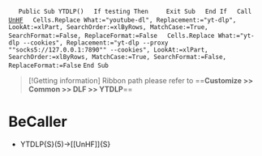 &nbsp;&nbsp;&nbsp;&nbsp;
`Public Sub YTDLP()`
&nbsp;&nbsp;&nbsp;&nbsp;`If testing Then`
&nbsp;&nbsp;&nbsp;&nbsp;&nbsp;&nbsp;&nbsp;&nbsp;`Exit Sub`
&nbsp;&nbsp;&nbsp;&nbsp;`End If`
&nbsp;&nbsp;&nbsp;&nbsp;`Call `[`UnHF`](UnHF)
&nbsp;&nbsp;&nbsp;&nbsp;`Cells.Replace What:="youtube-dl", Replacement:="yt-dlp", LookAt:=xlPart, SearchOrder:=xlByRows, MatchCase:=True, SearchFormat:=False, ReplaceFormat:=False`
&nbsp;&nbsp;&nbsp;&nbsp;`Cells.Replace What:="yt-dlp --cookies", Replacement:="yt-dlp --proxy ""socks5://127.0.0.1:7890"" --cookies", LookAt:=xlPart, SearchOrder:=xlByRows, MatchCase:=True, SearchFormat:=False, ReplaceFormat:=False`
`End Sub`


> [!Getting information]
> Ribbon path please refer to ==**Customize >> Common >> DLF >> YTDLP**==


# BeCaller
- YTDLP{S}(5)->[[UnHF]]{S}

